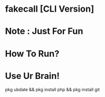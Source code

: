# fakecall [CLI Version]
# Note : Just For Fun
# How To Run?
# Use Ur Brain!
pkg ubdate && pkg install php && pkg install git
